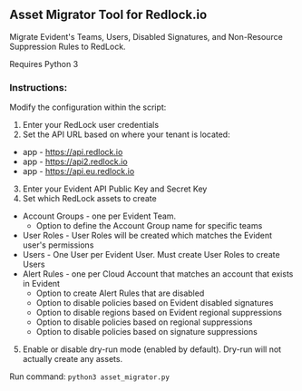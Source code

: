 <h2>Asset Migrator Tool for Redlock.io</h2>

Migrate Evident's Teams, Users, Disabled Signatures, and Non-Resource Suppression Rules to RedLock.

Requires Python 3

<h3>Instructions:</h3>

Modify the configuration within the script:

1. Enter your RedLock user credentials
2. Set the API URL based on where your tenant is located:
  - app - https://api.redlock.io
  - app - https://api2.redlock.io
  - app - https://api.eu.redlock.io 
3. Enter your Evident API Public Key and Secret Key
4. Set which RedLock assets to create
  - Account Groups - one per Evident Team.
    -  Option to define the Account Group name for specific teams
  - User Roles - User Roles will be created which matches the Evident user's permissions
  - Users - One User per Evident User.  Must create User Roles to create Users
  - Alert Rules - one per Cloud Account that matches an account that exists in Evident
    - Option to create Alert Rules that are disabled
    - Option to disable policies based on Evident disabled signatures
    - Option to disable regions based on Evident regional suppressions
    - Option to disable policies based on regional suppressions
    - Option to disable policies based on signature suppressions
5. Enable or disable dry-run mode (enabled by default).  Dry-run will not actually create any assets.

Run command: `python3 asset_migrator.py` 
